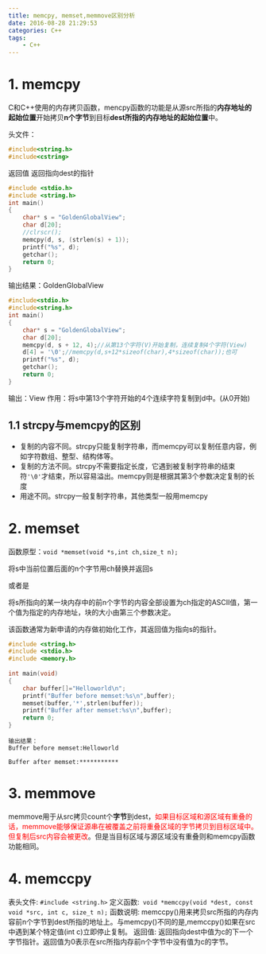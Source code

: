 ```yaml
---
title: memcpy, memset,memmove区别分析
date: 2016-08-28 21:29:53
categories: C++
tags:
	- C++
---
```


# 1. memcpy

C和C++使用的内存拷贝函数，mencpy函数的功能是从源src所指的**内存地址的起始位置**开始拷贝**n个字节**到目标**dest所指的内存地址的起始位置**中。

头文件：
```cpp
#include<string.h>
#include<cstring>
```

返回值
返回指向dest的指针
```cpp
#include <stdio.h>
#include <string.h>
int main()
{
	char* s = "GoldenGlobalView";
	char d[20];
	//clrscr();
	memcpy(d, s, (strlen(s) + 1));
	printf("%s", d);
	getchar();
	return 0;
}
```
输出结果：GoldenGlobalView
<!-- more -->

```cpp
#include<stdio.h>
#include<string.h>
int main()
{
	char* s = "GoldenGlobalView";
	char d[20];
	memcpy(d, s + 12, 4);//从第13个字符(V)开始复制，连续复制4个字符(View)
	d[4] = '\0';//memcpy(d,s+12*sizeof(char),4*sizeof(char));也可
	printf("%s", d);
	getchar();
	return 0;
}
```
输出：View
作用：将s中第13个字符开始的4个连续字符复制到d中。(从0开始)

## 1.1 strcpy与memcpy的区别

- 复制的内容不同。strcpy只能复制字符串，而memcpy可以复制任意内容，例如字符数组、整型、结构体等。
- 复制的方法不同。strcpy不需要指定长度，它遇到被复制字符串的结束符`'\0'`才结束，所以容易溢出。memcpy则是根据其第3个参数决定复制的长度
- 用途不同。strcpy一般复制字符串，其他类型一般用memcpy

# 2. memset

函数原型：`void *memset(void *s,int ch,size_t n);`

将s中当前位置后面的n个字节用ch替换并返回s

或者是

将s所指向的某一块内存中的前n个字节的内容全部设置为ch指定的ASCⅡ值，第一个值为指定的内存地址，块的大小由第三个参数决定。

该函数通常为新申请的内存做初始化工作，其返回值为指向s的指针。
```cpp
#include <string.h>
#include <stdio.h>
#include <memory.h>
 
int main(void)
{
    char buffer[]="Helloworld\n";
    printf("Buffer before memset:%s\n",buffer);
    memset(buffer,'*',strlen(buffer));
    printf("Buffer after memset:%s\n",buffer);
    return 0;
}
```

	输出结果：
	Buffer before memset:Helloworld
	 
	Buffer after memset:***********


# 3. memmove

memmove用于从src拷贝count个**字节**到dest，<font color="red">如果目标区域和源区域有重叠的话，memmove能够保证源串在被覆盖之前将重叠区域的字节拷贝到目标区域中。但复制后src内容会被更改</font>。但是当目标区域与源区域没有重叠则和memcpy函数功能相同。

# 4. memccpy

表头文件: `#include <string.h>`
定义函数:` void *memccpy(void *dest, const void *src, int c, size_t n);`
函数说明: memccpy()用来拷贝src所指的内存内容前n个字节到dest所指的地址上。与memcpy()不同的是,memccpy()如果在src中遇到某个特定值(int c)立即停止复制。
返回值:   返回指向dest中值为c的下一个字节指针。返回值为0表示在src所指内存前n个字节中没有值为c的字节。

